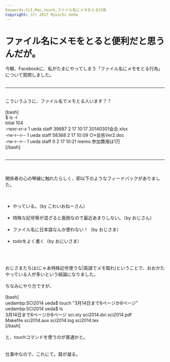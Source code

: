 ```yaml
---
Keywords:CLI,Mac,touch,ファイル名にメモをとる行為
Copyright: (C) 2017 Ryuichi Ueda
---
```


# <!--:ja--> ファイル名にメモをとると便利だと思うんだが。<!--:-->
<!--:ja-->今朝、Facebookに、私がたまにやってしまう「ファイル名にメモをとる行為」について質問しました。<br />
<br />
<hr /><br />
こういうふうに、ファイル名でメモとる人います？？<br />
<br />
[bash]<br />
$ ls -l<br />
total 104<br />
-rwxr-xr-x 1 ueda staff 39887 2 17 10:17 20140301会合.xlsx<br />
-rw-r--r-- 1 ueda staff 58368 2 17 10:09 ○×会告Ver2.doc<br />
-rw-r--r-- 1 ueda staff 0 2 17 10:21 memo.参加費用は1万<br />
[/bash]<br />
<br />
<hr /><br />
<br />
関係者の心の琴線に触れたらしく、即以下のようなフィードバックがありました。<br />
<br />
<ul><br />
	<li>やっている。（by こわいおねーさん）</li><br />
	<li>特殊な記号等が混ざると面倒なので最近あまりしない。（by おじさん）</li><br />
 <li>ファイル名に日本語なんか使わない！（by おじさま）</li><br />
	<li>todoをよく書く（by おにいさま）</li><br />
</ul><br />
<br />
おじさまたちは(じゃあ特殊記号使うな|英語でメモ取れ)ということで、おおかたやっている人が多いという結論になりました。<br />
<br />
ちなみにやり方ですが、<br />
<br />
[bash]<br />
uedambp:SCI2014 ueda$ touch &quot;3月14日まで6ページか8ページ&quot;<br />
uedambp:SCI2014 ueda$ ls<br />
3月14日まで6ページか8ページ sci.sty sci2014.dvi sci2014.pdf<br />
Makefile sci2014.aux sci2014.log sci2014.tex<br />
[/bash]<br />
<br />
と、touchコマンドを使うのが普通かと。<br />
<br />
<br />
仕事中なので、これにて。肩が凝る。<!--:-->
